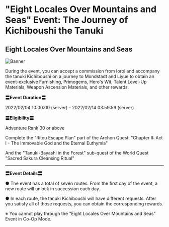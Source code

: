 # "Eight Locales Over Mountains and Seas" Event: The Journey of Kichiboushi the Tanuki
## Eight Locales Over Mountains and Seas
![Banner](https://uploadstatic-sea.mihoyo.com/announcement/2021/12/16/e2351044bb5ea1a884028788f75fe62c_5592543449124884281.jpg)

During the event, you can accept a commission from Ioroi and accompany the tanuki Kichiboushi on a journey to Mondstadt and Liyue to obtain an event-exclusive Furnishing, Primogems, Hero's Wit, Talent Level-Up Materials, Weapon Ascension Materials, and other rewards. 

 

**〓Event Duration〓**

2022/02/04 10:00:00 (server) – 2022/02/14 03:59:59 (server)

 

**〓Eligibility〓**

Adventure Rank 30 or above

Complete the "Ritou Escape Plan" part of the Archon Quest: "Chapter II: Act I - The Immovable God and the Eternal Euthymia"

And the "Tanuki-Bayashi in the Forest" sub-quest of the World Quest "Sacred Sakura Cleansing Ritual"

** **

**〓Event Details〓**

● The event has a total of seven routes. From the first day of the event, a new route will unlock in succession each day.

● In each route, the tanuki Kichiboushi will have different requests. After you satisfy all of those requests, you can obtain the corresponding rewards.

※ You cannot play through the "Eight Locales Over Mountains and Seas" Event in Co-Op Mode.
